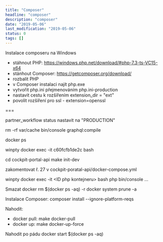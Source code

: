 ```yaml
---
title: "Composer"
headline: "composer"
description: "composer"
date: "2019-05-06"
last_modification: "2019-05-06"
status: 0
tags: []
---
```


Instalace composeru na Windows
- stáhnout PHP: https://windows.php.net/download/#php-7.3-ts-VC15-x64
- stánhout Composer: https://getcomposer.org/download/
- rozbalit PHP
- v Composer instalaci najít php.exe
- vytvořit php.ini přejmenováním php.ini-production
- nastavit cestu k rozšířením extension_dir = "ext"
- povolit rozšíření pro ssl - extension=openssl

===

partner_workflow status nastavit na "PRODUCTION"

rm -rf var/cache
bin/console graphql:compile

docker ps

 winpty docker exec -it c60fcfb1de2c bash

cd cockpit-portal-api
make init-dev

zakomentovat ř. 27 v cockpit-poratal-api/docker-compose.yml

winpty docker exec -it &lt;ID php kontejneru> bash
php bin/console ...

Smazat
docker rm $(docker ps -aq) -r
docker system prune -a

Instalace Composer:
composer install --ignore-platform-reqs

Nahodit:
- docker pull: make docker-pull
- docker up: make docker-up-force

Nahodit po pádu
docker start $(docker ps -aq)